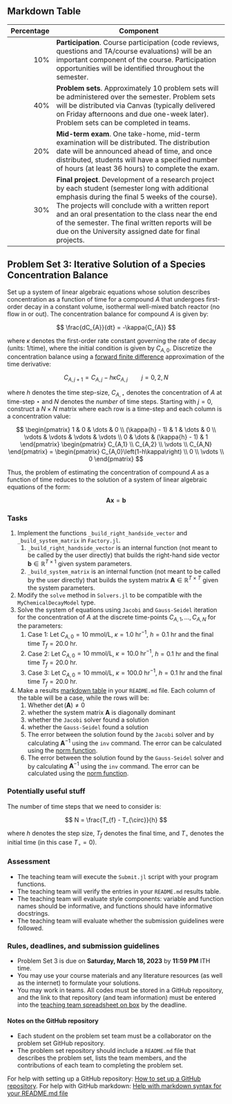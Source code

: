 ## Markdown Table
| Percentage | Component |
| ----------: | --------- |
| 10%	| __Participation__. Course participation (code reviews, questions and TA/course evaluations) will be an important component of the course. Participation opportunities will be identified throughout the semester. |
| 40%	| __Problem sets__. Approximately 10 problem sets will be administered over the semester. Problem sets will be distributed via Canvas (typically delivered on Friday afternoons and due one-week later). Problem sets can be completed in teams. |
| 20%	| __Mid-term exam__. One take-home, mid-term examination will be distributed. The distribution date will be announced ahead of time, and once distributed, students will have a specified number of hours (at least 36 hours) to complete the exam. |
| 30%	| __Final project__. Development of a research project by each student (semester long with additional emphasis during the final 5 weeks of the course). The projects will conclude with a written report and an oral presentation to the class near the end of the semester. The final written reports will be due on the University assigned date for final projects. |
## Problem Set 3: Iterative Solution of a Species Concentration Balance

Set up a system of linear algebraic equations whose solution describes concentration as a function of time for a compound $A$ that undergoes first-order decay in a constant volume, isothermal well-mixed batch reactor (no flow in or out). The concentration balance for compound $A$ is given by:

$$
\frac{dC_{A}}{dt} = -\kappa{C_{A}}
$$

where $\kappa$ denotes the first-order rate constant governing the rate of decay (units: 1/time), where the initial condition is given by $C_{A,0}$. Discretize the concentration balance using a [forward finite difference](https://en.wikipedia.org/wiki/Finite_difference) approximation of the time derivative:

$$
C_{A,j+1} = C_{A,j} - h\kappa{C_{A,j}}\qquad{j=0,2,N}
$$

where $h$ denotes the time step-size, $C_{A,\star}$ denotes the concentration of $A$ at time-step $\star$ and $N$ denotes the _number_ of time steps. Starting with $j=0$, construct a $N\times{N}$ matrix where each row is a time-step and each column is a concentration value:

$$
\begin{pmatrix}
1 & 0 & \dots & 0 \\
(\kappa{h} - 1) & 1 & \dots & 0 \\
\vdots & \vdots & \vdots & \vdots \\
0 & \dots & (\kappa{h} - 1) & 1
\end{pmatrix}
\begin{pmatrix}
C_{A,1} \\
C_{A,2} \\
\vdots \\
C_{A,N}
\end{pmatrix} = 
\begin{pmatrix}
C_{A,0}\left(1-h\kappa\right) \\
0 \\
\vdots \\
0 
\end{pmatrix}
$$

Thus, the problem of estimating the concentration of compound $A$ as a function of time reduces to the solution of a system of linear algebraic equations of the form:

$$
\mathbf{A}\mathbf{x} = \mathbf{b}
$$

### Tasks
1. Implement the functions `_build_right_handside_vector` and `_build_system_matrix` in `Factory.jl`. 
    1. `_build_right_handside_vector` is an internal function (not meant to be called by the user directly) that builds the right-hand side vector $\mathbf{b}\in\mathbb{R}^{T\times{1}}$ given system parameters.
    1. `_build_system_matrix` is an internal function (not meant to be called by the user directly) that builds the system matrix $\mathbf{A}\in\mathbb{R}^{T\times{T}}$ given the system parameters.
1. Modify the `solve` method in `Solvers.jl` to be compatible with the `MyChemicalDecayModel` type.
1. Solve the system of equations using `Jacobi` and `Gauss-Seidel` iteration for the concentration of $A$ at the discrete time-points $C_{A,1},\dots, C_{A, N}$ for the parameters:
    1. Case 1: Let $C_{A,0} = 10~\text{mmol/L}$, $\kappa = 1.0~\text{hr}^{-1}$, $h = 0.1~\text{hr}$ and the final time $T_{f} = 20.0~\text{hr}$.
    1. Case 2: Let $C_{A,0} = 10~\text{mmol/L}$, $\kappa = 10.0~\text{hr}^{-1}$, $h = 0.1~\text{hr}$ and the final time $T_{f} = 20.0~\text{hr}$.
    1. Case 3: Let $C_{A,0} = 10~\text{mmol/L}$, $\kappa = 100.0~\text{hr}^{-1}$, $h = 0.1~\text{hr}$ and the final time $T_{f} = 20.0~\text{hr}$.
1. Make a results [markdown table](https://github.com/adam-p/markdown-here/wiki/Markdown-Cheatsheet) in your `README.md` file. Each column of the table will be a case, while the rows will be:    
    1. Whether $\det(\mathbf{A})\neq{0}$
    1. whether the system matrix $\mathbf{A}$ is diagonally dominant 
    1. whether the `Jacobi` solver found a solution
    1. whether the `Gauss-Seidel` found a solution
    1. The error between the solution found by the `Jacobi` solver and by calculating $\mathbf{A}^{-1}$ using the `inv` command. The error can be calculated using the [norm function](https://docs.julialang.org/en/v1/stdlib/LinearAlgebra/#LinearAlgebra.norm).
    1. The error between the solution found by the `Gauss-Seidel` solver and by calculating $\mathbf{A}^{-1}$ using the `inv` command. The error can be calculated using the [norm function](https://docs.julialang.org/en/v1/stdlib/LinearAlgebra/#LinearAlgebra.norm).

### Potentially useful stuff
The number of time steps that we need to consider is:

$$
N = \frac{T_{f} - T_{\circ}}{h}
$$

where $h$ denotes the step size, $T_{f}$ denotes the final time, and $T_{\circ}$ denotes the initial time (in this case $T_{\circ} = 0$).

### Assessment
* The teaching team will execute the `Submit.jl` script with your program functions. 
* The teaching team will verify the entries in your `README.md` results table. 
* The teaching team will evaluate style components: variable and function names should be informative, and functions should have informative docstrings. 
* The teaching team will evaluate whether the submission guidelines were followed.

### Rules, deadlines, and submission guidelines
* Problem Set 3 is due on __Saturday, March 18, 2023__ by __11:59 PM__ ITH time. 
* You may use your course materials and any literature resources (as well as the internet) to formulate your solutions.
* You may work in teams. All codes must be stored in a GitHub repository, and the link to that repository (and team information) must be entered into the [teaching team spreadsheet on box](https://cornell.box.com/s/hzioytetv3eb1trs4uoymo5kynbj13so) by the deadline. 

#### Notes on the GitHub repository
* Each student on the problem set team must be a collaborator on the problem set GitHub repository. 
* The problem set repository should include a `README.md` file that describes the problem set, lists the team members, and the contributions of each team to completing the problem set.

For help with setting up a GitHub repository: [How to set up a GitHub repository](https://docs.github.com/en/repositories/creating-and-managing-repositories/creating-a-new-repository). For help with GitHub markdown: [Help with markdown syntax for your README.md file](https://docs.github.com/en/get-started/writing-on-github/getting-started-with-writing-and-formatting-on-github/basic-writing-and-formatting-syntax)
